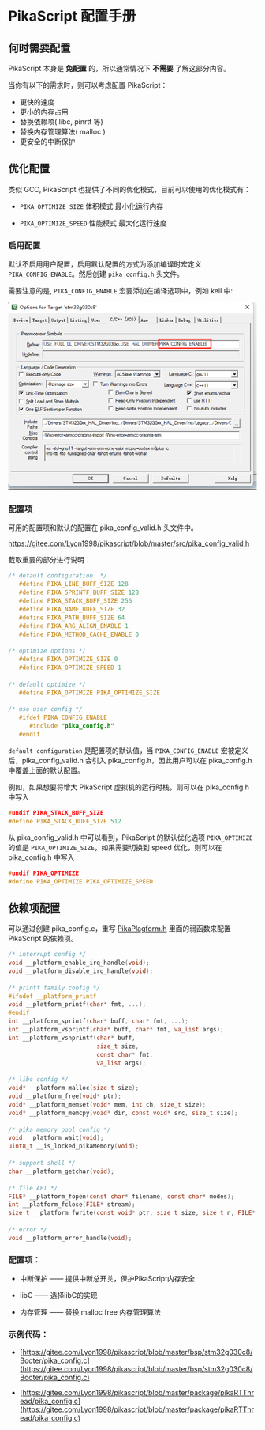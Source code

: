# PikaScript 配置手册

## 何时需要配置

PikaScript 本身是 **免配置** 的，所以通常情况下 **不需要** 了解这部分内容。

当你有以下的需求时，则可以考虑配置 PikaScript：

- 更快的速度
- 更小的内存占用
- 替换依赖项( libc, pinrtf 等)
- 替换内存管理算法( malloc )
- 更安全的中断保护
  
## 优化配置

类似 GCC, PikaScript 也提供了不同的优化模式，目前可以使用的优化模式有：

- ```PIKA_OPTIMIZE_SIZE``` 体积模式 最小化运行内存

- ```PIKA_OPTIMIZE_SPEED``` 性能模式 最大化运行速度
  
### 启用配置

默认不启用用户配置，启用默认配置的方式为添加编译时宏定义 ``` PIKA_CONFIG_ENABLE ```。然后创建 ``` pika_config.h ``` 头文件。

需要注意的是, ``` PIKA_CONFIG_ENABLE ``` 宏要添加在编译选项中，例如 keil 中:

![b2e5ed221ab2d5169a44f2425e4f647](assets/160849244-40fe7fa8-0e93-4791-8f14-bc044bbd0d59.png)

### 配置项

可用的配置项和默认的配置在 pika_config_valid.h 头文件中。

https://gitee.com/Lyon1998/pikascript/blob/master/src/pika_config_valid.h

截取重要的部分进行说明：

``` c
/* default configuration  */
   #define PIKA_LINE_BUFF_SIZE 128
   #define PIKA_SPRINTF_BUFF_SIZE 128
   #define PIKA_STACK_BUFF_SIZE 256
   #define PIKA_NAME_BUFF_SIZE 32
   #define PIKA_PATH_BUFF_SIZE 64
   #define PIKA_ARG_ALIGN_ENABLE 1
   #define PIKA_METHOD_CACHE_ENABLE 0
          
/* optimize options */
   #define PIKA_OPTIMIZE_SIZE 0
   #define PIKA_OPTIMIZE_SPEED 1
      
/* default optimize */
   #define PIKA_OPTIMIZE PIKA_OPTIMIZE_SIZE
      
/* use user config */
   #ifdef PIKA_CONFIG_ENABLE
      #include "pika_config.h"
   #endif
```

```default configuration``` 是配置项的默认值，当 ```PIKA_CONFIG_ENABLE``` 宏被定义后，pika_config_valid.h 会引入 pika_config.h，因此用户可以在 pika_config.h中覆盖上面的默认配置。

例如，如果想要将增大 PikaScript 虚拟机的运行时栈，则可以在 pika_config.h 中写入

``` c
#undif PIKA_STACK_BUFF_SIZE
#define PIKA_STACK_BUFF_SIZE 512
```

从 pika_config_valid.h 中可以看到，PikaScript 的默认优化选项 ``` PIKA_OPTIMIZE ``` 的值是 ``` PIKA_OPTIMIZE_SIZE ```，如果需要切换到 speed 优化，则可以在 pika_config.h 中写入

``` c
#undif PIKA_OPTIMIZE
#define PIKA_OPTIMIZE PIKA_OPTIMIZE_SPEED
```

## 依赖项配置

可以通过创建 pika_config.c，重写 [PikaPlagform.h](https://gitee.com/Lyon1998/pikascript/blob/master/src/PikaPlatform.h) 里面的弱函数来配置 PikaScript 的依赖项。
``` c
/* interrupt config */
void __platform_enable_irq_handle(void);
void __platform_disable_irq_handle(void);

/* printf family config */
#ifndef __platform_printf
void __platform_printf(char* fmt, ...);
#endif
int __platform_sprintf(char* buff, char* fmt, ...);
int __platform_vsprintf(char* buff, char* fmt, va_list args);
int __platform_vsnprintf(char* buff,
                         size_t size,
                         const char* fmt,
                         va_list args);

/* libc config */
void* __platform_malloc(size_t size);
void __platform_free(void* ptr);
void* __platform_memset(void* mem, int ch, size_t size);
void* __platform_memcpy(void* dir, const void* src, size_t size);

/* pika memory pool config */
void __platform_wait(void);
uint8_t __is_locked_pikaMemory(void);

/* support shell */
char __platform_getchar(void);

/* file API */
FILE* __platform_fopen(const char* filename, const char* modes);
int __platform_fclose(FILE* stream);
size_t __platform_fwrite(const void* ptr, size_t size, size_t n, FILE* stream);

/* error */
void __platform_error_handle(void);
```
### 配置项：

- 中断保护 —— 提供中断总开关，保护PikaScript内存安全
  
- libC —— 选择libC的实现
  
- 内存管理 —— 替换 malloc free 内存管理算法
  
### 示例代码：
- [https://gitee.com/Lyon1998/pikascript/blob/master/bsp/stm32g030c8/Booter/pika_config.c](https://gitee.com/Lyon1998/pikascript/blob/master/bsp/stm32g030c8/Booter/pika_config.c)
  
- [https://gitee.com/Lyon1998/pikascript/blob/master/package/pikaRTThread/pika_config.c](https://gitee.com/Lyon1998/pikascript/blob/master/package/pikaRTThread/pika_config.c)

